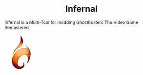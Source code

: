 <h1 align="center">Infernal</h1>

Infernal is a Multi-Tool for modding Ghostbusters The Video Game Remastered

<img height="120px" src="https://github.com/sakis720/Infernal/blob/main/Icons/logo_in.png" />
